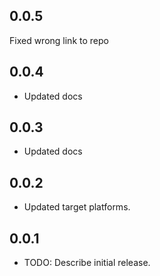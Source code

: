## 0.0.5

Fixed wrong link to repo

## 0.0.4

* Updated docs
## 0.0.3

* Updated docs

## 0.0.2

* Updated target platforms.

## 0.0.1

* TODO: Describe initial release.
